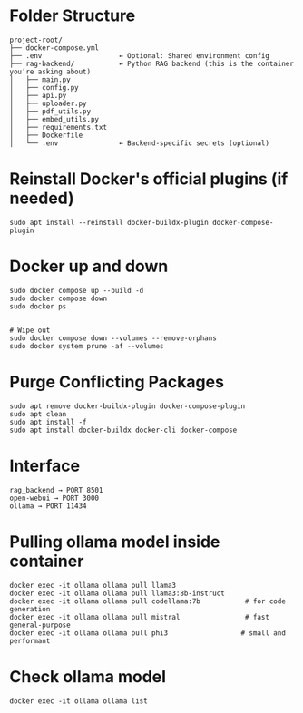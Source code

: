 # Folder Structure
```
project-root/
├── docker-compose.yml
├── .env                   ← Optional: Shared environment config
├── rag-backend/           ← Python RAG backend (this is the container you’re asking about)
│   ├── main.py
│   ├── config.py
│   ├── api.py
│   ├── uploader.py
│   ├── pdf_utils.py
│   ├── embed_utils.py
│   ├── requirements.txt
│   ├── Dockerfile
│   └── .env               ← Backend-specific secrets (optional)
```

# Reinstall Docker's official plugins (if needed)

```
sudo apt install --reinstall docker-buildx-plugin docker-compose-plugin

```
# Docker up and down
```
sudo docker compose up --build -d
sudo docker compose down
sudo docker ps


# Wipe out
sudo docker compose down --volumes --remove-orphans
sudo docker system prune -af --volumes

```


# Purge Conflicting Packages
```
sudo apt remove docker-buildx-plugin docker-compose-plugin
sudo apt clean
sudo apt install -f
sudo apt install docker-buildx docker-cli docker-compose
```

# Interface
```
rag_backend → PORT 8501
open-webui → PORT 3000
ollama → PORT 11434
```


# Pulling ollama model inside container
```
docker exec -it ollama ollama pull llama3
docker exec -it ollama ollama pull llama3:8b-instruct
docker exec -it ollama ollama pull codellama:7b           # for code generation
docker exec -it ollama ollama pull mistral                # fast general-purpose
docker exec -it ollama ollama pull phi3                  # small and performant

```
# Check ollama model
```
docker exec -it ollama ollama list
```

